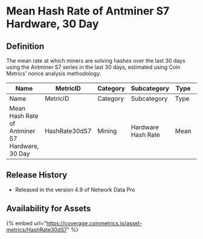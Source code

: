 # Mean Hash Rate of Antminer S7 Hardware, 30 Day

## Definition

The mean rate at which miners are solving hashes over the last 30 days using the Antminer S7 series in the last 30 days, estimated using Coin Metrics' nonce analysis methodology.

<table data-header-hidden><thead><tr><th width="289">Name</th><th>MetricID</th><th>Category</th><th>Subcategory</th><th>Type</th><th>Unit</th><th>Interval</th></tr></thead><tbody><tr><td>Name</td><td>MetricID</td><td>Category</td><td>Subcategory</td><td>Type</td><td>Unit</td><td>Interval</td></tr><tr><td>Mean Hash Rate of Antminer S7 Hardware, 30 Day</td><td>HashRate30dS7</td><td>Mining</td><td>Hardware Hash Rate</td><td>Mean</td><td>Varies</td><td>30 days</td></tr></tbody></table>

## Release History

* Released in the version 4.9 of Network Data Pro

## Availability for Assets

{% embed url="https://coverage.coinmetrics.io/asset-metrics/HashRate30dS7" %}
